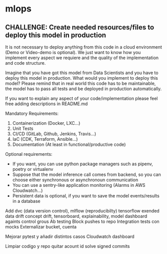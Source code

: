 # mlops


## CHALLENGE: Create needed resources/files to deploy this model in production

It is not necessary to deploy anything from this code in a cloud environment (Demo or Video-demo is optional). We just
want to know how you implement every aspect we requiere and the quality of the implementation and code structure.

Imagine that you have got this model from Data Scientists and you have to deploy this model in production. What would
you implement to deploy this model? Please remind that in real world this code has to be maintainable, the model has
to pass all tests and be deployed in production automatically.

If you want to explain any aspect of your code/implementation please feel free adding descriptions in README.md

Mandatory Requirements:

1. Containerization (Docker, LXC...)
2. Unit Tests
2. CI/CD (GitLab, Github, Jenkins, Travis...)
3. IaC (CDK, Terraform, Ansible...)
4. Documentation (At least in functional/productive code)

Optional requirements:

- If you want, you can use python package managers such as pipenv, poetry or virtualenv
- Suppose that the model inference call comes from backend, so you can choose either synchronous or asynchronoun communication
- You can use a sentry-like application monitoring (Alarms in AWS Cloudwatch...)
- Persistent data is optional, if you want to save the model events/results in a database




Add dvc (data version control), mlflow (reproducibilty) tensorflow exended data drift concept drift, tensorboard, explainability, model dashboard againts control grous
Ab testing
Block pushes to repo
Integration tests con mocks
Externalizar bucket, cuenta

Mejorar pytest y añadir distintos casos
Cloudwatch dashboard

Limpiar codigo y repo
quitar acount id
solve signed commits

